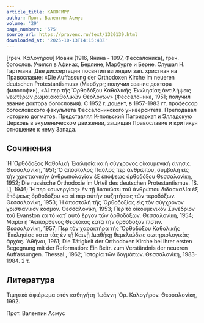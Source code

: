 ```yaml
---
article_title: КАЛОГИРУ
author: Прот. Валентин Асмус
volume: '29'
page_numbers: '575'
source_url: https://pravenc.ru/text/1320139.html
downloaded_at: '2025-10-13T14:15:43Z'
---
```


[греч. Καλογήρου] Иоанн (1916, Янина - 1997, Фессалоника), греч. богослов. Учился в Афинах, Берлине, Марбурге и Берне. Слушал Н. Гартмана. Две диссертации посвятил взглядам зап. христиан на Православие: «Die Auffassung der Orthodoxen Kirche im neueren deutschen Protestantismus» (Марбург; получил звание доктора философии), «Αἱ περ τῆς ᾿Ορθοδόξου Καθολικῆς ᾿Εκκλησίας ἀντιλήψεις νεωτέρων ρωμαιοκαθολικῶν Θεολόγων» (Фессалоника, 1951; получил звание доктора богословия). С 1952 г. доцент, в 1957-1983 гг. профессор богословского факультета Фессалоникского университета. Преподавал историю догматов. Представлял К-польский Патриархат и Элладскую Церковь в экуменическом движении, защищая Православие и критикуя отношение к нему Запада.

## Сочинения

῾Η ᾿Ορθόδοξος Καθολικὴ ᾿Εκκλησία κα ἡ σύγχρονος οἰκουμενικὴ κίνησις. Θεσσαλονίκη, 1951; ῾Ο ἀπόστολος Παῦλος περ ἀνθρώπου, συμβολὴ εἰς τὴν χριστιανικὴν ἀνθρωπολογίαν ἐξ ἐπόψεως ὀρθοδόξου Θεσσαλονίκη, 1952; Die russische Orthodoxie im Urteil des deutschen Protestantismus. [S. l.], 1946; ῾Η περ «συνεργίας» ἐν τῇ δικαιώσει τοῦ ἀνθρώπου διδασκαλία ἐξ ἐπόψεως ὀρθοδόξου κα αἱ περ αὐτὴν συζητήσεις τῶν τεροδόξων. Θεσσαλονίκη, 1953; ῾Η ἀποστολὴ τῆς ᾿Ορθοδοξίας εἰς τὸν σύγχρονον χριστιανικὸν κόσμον. Θεσσαλονίκη, 1953; Περ τὸ οἰκουμενικὸν Συνέδριον τοῦ Evanston κα τὸ κατ᾿ αὐτὸ ἔργον τῶν ὀρθοδόξων. Θεσσαλονίκη, 1954; Μαρία ἡ ᾿Αειπάρθενος Θεοτόκος κατὰ τὴν ὀρθόδοξον πίστιν. Θεσσαλονίκη, 1957; Περ τὸν χαρακτῆρα τῆς ᾿Ορθοδόξου Καθολικῆς ᾿Εκκλησίας κατὰ τὰς ἐν τῇ Καινῇ Διαθήκῃ θεμελιώδεις σωτηριολογικὰς ἀρχάς. ᾿Αθῆναι, 1961; Die Tätigkeit der Orthodoxen Kirche bei ihrer ersten Begegnung mit der Reformation: Ein Beitr. zum Verständnis der neueren Auffassungen. Thessal., 1962; ῾Ιστορία τῶν δογμάτων. Θεσσαλονίκη, 1983-1984. 2 τ.

## Литература

Τιμητικὸ ἀφιέρωμα στὸν καθηγήτη ᾿Ιωάννη ᾿Ορ. Καλογήρον. Θεσσαλονίκη, 1992.

Прот. Валентин Асмус
